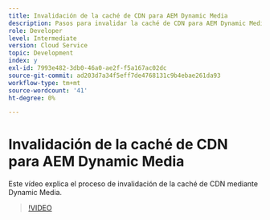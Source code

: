 ```yaml
---
title: Invalidación de la caché de CDN para AEM Dynamic Media
description: Pasos para invalidar la caché de CDN para AEM Dynamic Media
role: Developer
level: Intermediate
version: Cloud Service
topic: Development
index: y
exl-id: 7993e482-3db0-46a0-ae2f-f5a167ac02dc
source-git-commit: ad203d7a34f5eff7de4768131c9b4ebae261da93
workflow-type: tm+mt
source-wordcount: '41'
ht-degree: 0%

---
```


# Invalidación de la caché de CDN para AEM Dynamic Media

Este vídeo explica el proceso de invalidación de la caché de CDN mediante Dynamic Media.

>[!VIDEO](https://video.tv.adobe.com/v/335457?quality=9&learn=on)
